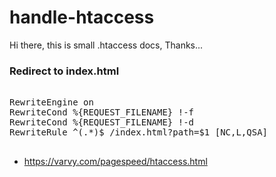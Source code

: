 # handle-htaccess
Hi there, this is small .htaccess docs, Thanks...

### Redirect to index.html

<pre>
<IfModule mod_rewrite.c>
RewriteEngine on
RewriteCond %{REQUEST_FILENAME} !-f
RewriteCond %{REQUEST_FILENAME} !-d
RewriteRule ^(.*)$ /index.html?path=$1 [NC,L,QSA]
</IfModule>
</pre>

+ https://varvy.com/pagespeed/htaccess.html
